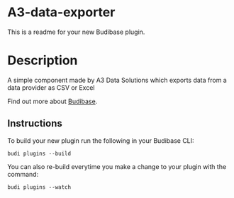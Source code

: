 # A3-data-exporter
This is a readme for your new Budibase plugin.

# Description
A simple component made by A3 Data Solutions which exports data from a data provider as CSV or Excel

Find out more about [Budibase](https://github.com/Budibase/budibase).

## Instructions

To build your new  plugin run the following in your Budibase CLI:
```
budi plugins --build
```

You can also re-build everytime you make a change to your plugin with the command:
```
budi plugins --watch
```

